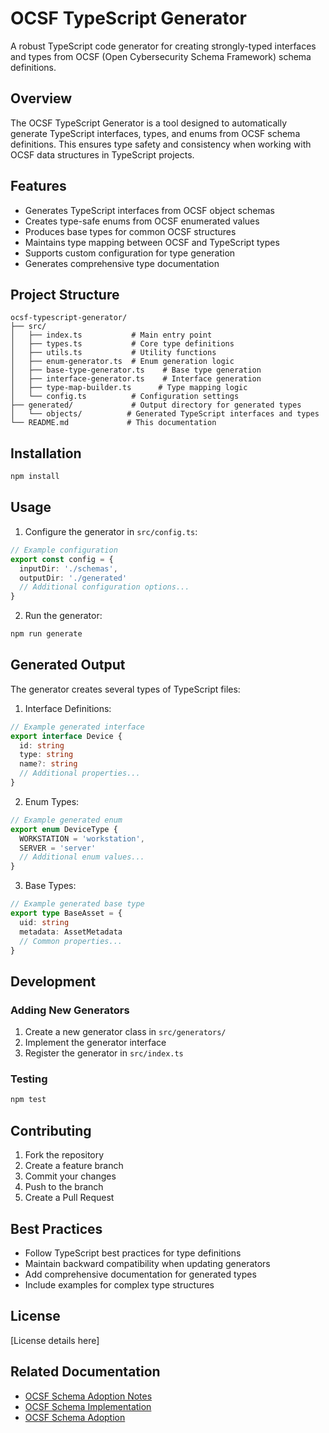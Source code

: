 # OCSF TypeScript Generator

A robust TypeScript code generator for creating strongly-typed interfaces and types from OCSF (Open Cybersecurity Schema Framework) schema definitions.

## Overview

The OCSF TypeScript Generator is a tool designed to automatically generate TypeScript interfaces, types, and enums from OCSF schema definitions. This ensures type safety and consistency when working with OCSF data structures in TypeScript projects.

## Features

- Generates TypeScript interfaces from OCSF object schemas
- Creates type-safe enums from OCSF enumerated values
- Produces base types for common OCSF structures
- Maintains type mapping between OCSF and TypeScript types
- Supports custom configuration for type generation
- Generates comprehensive type documentation

## Project Structure

```
ocsf-typescript-generator/
├── src/
│   ├── index.ts           # Main entry point
│   ├── types.ts           # Core type definitions
│   ├── utils.ts           # Utility functions
│   ├── enum-generator.ts  # Enum generation logic
│   ├── base-type-generator.ts    # Base type generation
│   ├── interface-generator.ts    # Interface generation
│   ├── type-map-builder.ts      # Type mapping logic
│   └── config.ts          # Configuration settings
├── generated/             # Output directory for generated types
│   └── objects/          # Generated TypeScript interfaces and types
└── README.md             # This documentation
```

## Installation

```bash
npm install
```

## Usage

1. Configure the generator in `src/config.ts`:

```typescript
// Example configuration
export const config = {
  inputDir: './schemas',
  outputDir: './generated'
  // Additional configuration options...
}
```

2. Run the generator:

```bash
npm run generate
```

## Generated Output

The generator creates several types of TypeScript files:

1. Interface Definitions:

```typescript
// Example generated interface
export interface Device {
  id: string
  type: string
  name?: string
  // Additional properties...
}
```

2. Enum Types:

```typescript
// Example generated enum
export enum DeviceType {
  WORKSTATION = 'workstation',
  SERVER = 'server'
  // Additional enum values...
}
```

3. Base Types:

```typescript
// Example generated base type
export type BaseAsset = {
  uid: string
  metadata: AssetMetadata
  // Common properties...
}
```

## Development

### Adding New Generators

1. Create a new generator class in `src/generators/`
2. Implement the generator interface
3. Register the generator in `src/index.ts`

### Testing

```bash
npm test
```

## Contributing

1. Fork the repository
2. Create a feature branch
3. Commit your changes
4. Push to the branch
5. Create a Pull Request

## Best Practices

- Follow TypeScript best practices for type definitions
- Maintain backward compatibility when updating generators
- Add comprehensive documentation for generated types
- Include examples for complex type structures

## License

[License details here]

## Related Documentation

- [OCSF Schema Adoption Notes](../../docs/ocsf-schema-adoption-notes.md)
- [OCSF Schema Implementation](../../docs/ocsf-schema-implementation.md)
- [OCSF Schema Adoption](../../docs/ocsf-schema-adoption.md)

